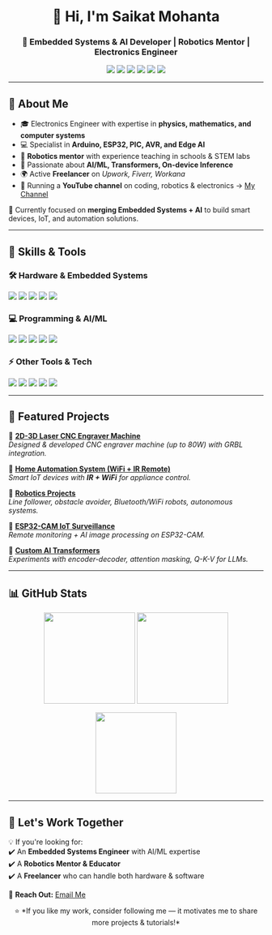 <!-- Profile Header -->
<h1 align="center">👋 Hi, I'm Saikat Mohanta</h1>
<h3 align="center">🚀 Embedded Systems & AI Developer | Robotics Mentor | Electronics Engineer</h3>

<p align="center">
  <a href="mailto:saikatmohantabkp@gmail.com"><img src="https://img.shields.io/badge/Email-saikatmohantabkp%40gmail.com-red?style=for-the-badge&logo=gmail"></a>
  <a href="https://www.youtube.com/channel/UCCzLPoawIEmqAn40Wdt9uCQ"><img src="https://img.shields.io/badge/YouTube-Saikat_Mohanta-red?style=for-the-badge&logo=youtube"></a>
  <a href="https://github.com/SaikatMohanta"><img src="https://img.shields.io/badge/GitHub-SaikatMohanta-black?style=for-the-badge&logo=github"></a>
  <a href="https://www.fiverr.com/"><img src="https://img.shields.io/badge/Fiverr-Freelancer-1DBF73?style=for-the-badge&logo=fiverr"></a>
  <a href="https://www.upwork.com/"><img src="https://img.shields.io/badge/Upwork-Freelancer-6FDA44?style=for-the-badge&logo=upwork"></a>
  <a href="https://www.workana.com/"><img src="https://img.shields.io/badge/Workana-Expert-blue?style=for-the-badge"></a>
</p>

---

## 🔹 About Me  

- 🎓 Electronics Engineer with expertise in **physics, mathematics, and computer systems**  
- 💻 Specialist in **Arduino, ESP32, PIC, AVR, and Edge AI**  
- 🤖 **Robotics mentor** with experience teaching in schools & STEM labs  
- 🧠 Passionate about **AI/ML, Transformers, On-device Inference**  
- 🌍 Active **Freelancer** on *Upwork, Fiverr, Workana*  
- 🎥 Running a **YouTube channel** on coding, robotics & electronics → [My Channel](https://www.youtube.com/channel/UCCzLPoawIEmqAn40Wdt9uCQ)  

📌 Currently focused on **merging Embedded Systems + AI** to build smart devices, IoT, and automation solutions.  

---

## 🔹 Skills & Tools  

### 🛠️ Hardware & Embedded Systems  
<p>
  <img src="https://img.shields.io/badge/Arduino-00979D?style=for-the-badge&logo=arduino&logoColor=white">
  <img src="https://img.shields.io/badge/ESP32-000000?style=for-the-badge&logo=espressif&logoColor=white">
  <img src="https://img.shields.io/badge/PIC_Microcontrollers-003366?style=for-the-badge&logo=microchip&logoColor=white">
  <img src="https://img.shields.io/badge/AVR-CC0000?style=for-the-badge&logo=Atmel&logoColor=white">
  <img src="https://img.shields.io/badge/Robotics-FF6F00?style=for-the-badge&logo=robotframework&logoColor=white">
</p>  

### 💻 Programming & AI/ML  
<p>
  <img src="https://img.shields.io/badge/C/C++-00599C?style=for-the-badge&logo=cplusplus&logoColor=white">
  <img src="https://img.shields.io/badge/Python-FFD43B?style=for-the-badge&logo=python&logoColor=blue">
  <img src="https://img.shields.io/badge/TensorFlow-FF6F00?style=for-the-badge&logo=tensorflow&logoColor=white">
  <img src="https://img.shields.io/badge/PyTorch-EE4C2C?style=for-the-badge&logo=pytorch&logoColor=white">
  <img src="https://img.shields.io/badge/ONNX-005CED?style=for-the-badge&logo=onnx&logoColor=white">
</p>  

### ⚡ Other Tools & Tech  
<p>
  <img src="https://img.shields.io/badge/Git-F05032?style=for-the-badge&logo=git&logoColor=white">
  <img src="https://img.shields.io/badge/GitHub-181717?style=for-the-badge&logo=github">
  <img src="https://img.shields.io/badge/3D_Printing-FF6F00?style=for-the-badge&logo=3d&logoColor=white">
  <img src="https://img.shields.io/badge/CNC_Machines-4285F4?style=for-the-badge&logo=autodesk&logoColor=white">
  <img src="https://img.shields.io/badge/IoT-0A66C2?style=for-the-badge&logo=internet-of-things&logoColor=white">
</p>  

---

## 🔹 Featured Projects  

📌 [**2D-3D Laser CNC Engraver Machine**](https://github.com/SaikatMohanta)  
*Designed & developed CNC engraver machine (up to 80W) with GRBL integration.*  

📌 [**Home Automation System (WiFi + IR Remote)**](https://github.com/SaikatMohanta)  
*Smart IoT devices with **IR + WiFi** for appliance control.*  

📌 [**Robotics Projects**](https://github.com/SaikatMohanta)  
*Line follower, obstacle avoider, Bluetooth/WiFi robots, autonomous systems.*  

📌 [**ESP32-CAM IoT Surveillance**](https://github.com/SaikatMohanta)  
*Remote monitoring + AI image processing on ESP32-CAM.*  

📌 [**Custom AI Transformers**](https://github.com/SaikatMohanta)  
*Experiments with encoder-decoder, attention masking, Q-K-V for LLMs.*  

---

## 📊 GitHub Stats  

<p align="center">
  <img src="https://github-readme-stats.vercel.app/api?username=SaikatMohanta&show_icons=true&theme=tokyonight&count_private=true" height="180px"/>
  <img src="https://github-readme-streak-stats.herokuapp.com/?user=SaikatMohanta&theme=tokyonight" height="180px"/>
</p>  

<p align="center">
  <img src="https://github-readme-stats.vercel.app/api/top-langs/?username=SaikatMohanta&layout=compact&theme=tokyonight" height="160px"/>
</p>

---

## 🔹 Let's Work Together  

💡 If you're looking for:  
✔️ An **Embedded Systems Engineer** with AI/ML expertise  
✔️ A **Robotics Mentor & Educator**  
✔️ A **Freelancer** who can handle both hardware & software  

📩 **Reach Out:** [Email Me](mailto:saikatmohantabkp@gmail.com)  

<p align="center">
  ⭐ *If you like my work, consider following me — it motivates me to share more projects & tutorials!*  
</p>
